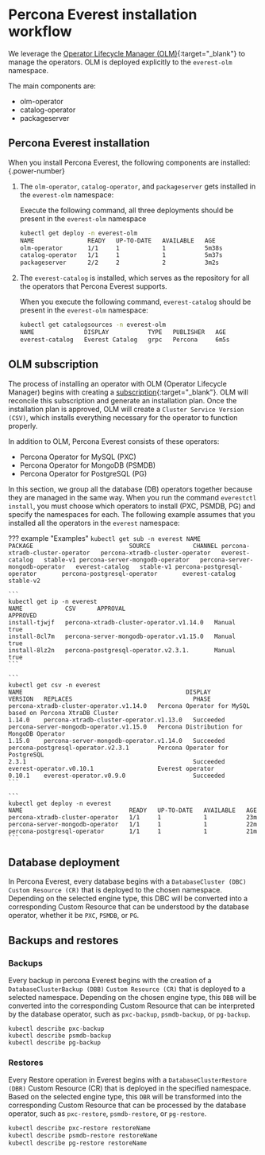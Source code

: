 # Percona Everest installation workflow

We leverage the [Operator Lifecycle Manager (OLM)](https://olm.operatorframework.io/){:target="_blank"} to manage the operators. OLM is deployed explicitly to the `everest-olm` namespace. 

The main components are:

* olm-operator
* catalog-operator
* packageserver

## Percona Everest installation

When you install Percona Everest, the following components are installed:
{.power-number}


1. The `olm-operator`, `catalog-operator`, and  `packageserver` gets installed in the `everest-olm` namespace:

    Execute the following command, all three deployments should be present in the `everest-olm` namespace


    ```sh
    kubectl get deploy -n everest-olm
    NAME               READY   UP-TO-DATE   AVAILABLE   AGE
    olm-operator       1/1     1            1           5m38s
    catalog-operator   1/1     1            1           5m37s
    packageserver      2/2     2            2           3m2s
    ```
    
2. The `everest-catalog` is installed, which serves as the repository for all the operators that Percona Everest supports. 

    When you execute the following command, `everest-catalog` should be present in the `everest-olm` namespace:

    ```sh
    kubectl get catalogsources -n everest-olm
    NAME              DISPLAY           TYPE   PUBLISHER   AGE
    everest-catalog   Everest Catalog   grpc   Percona     6m5s
    ```

## OLM subscription

The process of installing an operator with OLM (Operator Lifecycle Manager) begins with creating a [subscription](https://olm.operatorframework.io/docs/concepts/crds/subscription/){:target="_blank"}. OLM will reconcile this subscription and generate an installation plan. Once the installation plan is approved, OLM will create a `Cluster Service Version (CSV)`, which installs everything necessary for the operator to function properly.


In addition to OLM, Percona Everest consists of these operators:

- Percona Operator for MySQL (PXC)
- Percona Operator for MongoDB (PSMDB)
- Percona Operator for PostgreSQL (PG)


In this section, we group all the database (DB) operators together because they are managed in the same way. When you run the command `everestctl install`, you must choose which operators to install (PXC, PSMDB, PG) and specify the namespaces for each. The following example assumes that you installed all the operators in the `everest` namespace:

??? example "Examples"
    ```
    kubectl get sub -n everest
    NAME                              PACKAGE                           SOURCE            CHANNEL
    percona-xtradb-cluster-operator   percona-xtradb-cluster-operator   everest-catalog   stable-v1
    percona-server-mongodb-operator   percona-server-mongodb-operator   everest-catalog   stable-v1
    percona-postgresql-operator       percona-postgresql-operator       everest-catalog   stable-v2
    ```

    ```
    kubectl get ip -n everest
    NAME            CSV      APPROVAL                                    
    APPROVED
    install-tjwjf   percona-xtradb-cluster-operator.v1.14.0   Manual  
    true
    install-8cl7m   percona-server-mongodb-operator.v1.15.0   Manual     
    true
    install-8lz2n   percona-postgresql-operator.v2.3.1.       Manual     
    true
    ```
        
    ```
    kubectl get csv -n everest
    NAME                                              DISPLAY                                                       
    VERSION   REPLACES                                  PHASE
    percona-xtradb-cluster-operator.v1.14.0   Percona Operator for MySQL based on Percona XtraDB Cluster   
    1.14.0    percona-xtradb-cluster-operator.v1.13.0   Succeeded
    percona-server-mongodb-operator.v1.15.0   Percona Distribution for MongoDB Operator                    
    1.15.0    percona-server-mongodb-operator.v1.14.0   Succeeded
    percona-postgresql-operator.v2.3.1        Percona Operator for PostgreSQL                              
    2.3.1                                               Succeeded
    everest-operator.v0.10.1                  Everest operator                                             
    0.10.1    everest-operator.v0.9.0                   Succeeded
    ```

    ```
    kubectl get deploy -n everest
    NAME                              READY   UP-TO-DATE   AVAILABLE   AGE
    percona-xtradb-cluster-operator   1/1     1            1           23m
    percona-server-mongodb-operator   1/1     1            1           22m
    percona-postgresql-operator       1/1     1            1           21m
    ```

## Database deployment

In Percona Everest, every database begins with a `DatabaseCluster (DBC)` `Custom Resource (CR)` that is deployed to the chosen namespace. Depending on the selected engine type, this DBC will be converted into a corresponding Custom Resource that can be understood by the database operator, whether it be `PXC`, `PSMDB`, or `PG`.


## Backups and restores

### Backups

Every backup in percona Everest begins with the creation of a `DatabaseClusterBackup (DBB)` `Custom Resource (CR)` that is deployed to a selected namespace. Depending on the chosen engine type, this `DBB` will be converted into the corresponding Custom Resource that can be interpreted by the database operator, such as `pxc-backup`, `psmdb-backup`, or `pg-backup`.

```
kubectl describe pxc-backup
kubectl describe psmdb-backup
kubectl describe pg-backup
```

### Restores

Every Restore operation in Everest begins with a `DatabaseClusterRestore (DBR)` Custom Resource (CR) that is deployed in the specified namespace. Based on the selected engine type, this `DBR` will be transformed into the corresponding Custom Resource that can be processed by the database operator, such as `pxc-restore`, `psmdb-restore`, or `pg-restore`.

```sh
kubectl describe pxc-restore restoreName
kubectl describe psmdb-restore restoreName 
kubectl describe pg-restore restoreName
```